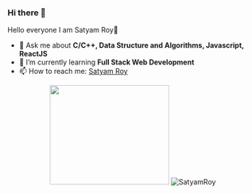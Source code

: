 ### Hi there 👋

<!--
Here are some ideas to get you started:

- 🔭 I’m currently working on ...
- 🌱 I’m currently learning ...
- 👯 I’m looking to collaborate on ...
- 🤔 I’m looking for help with ...
- 💬 Ask me about ...
- 📫 How to reach me: ...
- 😄 Pronouns: ...
- ⚡ Fun fact: ...
-->
<hi align="center">Hello everyone I am Satyam Roy👋</h1>

<!-- - 🔭 I’m currently working as a Project Engineer in Wipro Limited. -->
- 💬 Ask me about <strong>C/C++, Data Structure and Algorithms, Javascript, ReactJS</strong>
- 🌱 I’m currently learning <strong>Full Stack Web Development</strong>
- 📫 How to reach me: <a href="https://www.linkedin.com/in/satyamr0y" target="_blank">Satyam Roy</a>


<p align="center">
  <img src="https://miro.medium.com/max/1187/1*0FqDC0_r1f5xFz3IywLYRA.jpeg" height="200" width="240"> 
  <img src="https://github-readme-stats.vercel.app/api?username=skroy2129&show_icons=true" alt="SatyamRoy">
</p>
